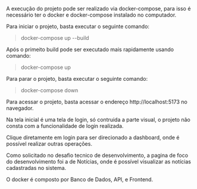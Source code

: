 A execução do projeto pode ser realizado via docker-compose, para isso é necessário ter o docker e docker-compose instalado no computador.

Para iniciar o projeto, basta executar o seguinte comando:
> docker-compose up --build

Após o primeito build pode ser executado mais rapidamente usando comando:

> docker-compose up

Para parar o projeto, basta executar o seguinte comando:
> docker-compose down

Para acessar o projeto, basta acessar o endereço http://localhost:5173 no navegador.

Na tela inicial é uma tela de login, só contruida a parte visual, o projeto não consta com a funcionalidade de login realizada.

Clique diretamente em login para ser direcionado a dashboard, onde é possível realizar outras operações.

Como solicitado no desafio tecnico de desenvolvimento, a pagina de foco do desenvolvimento foi a de Notícias, onde é possível visualizar as notícias cadastradas no sistema.

O docker é composto por Banco de Dados, API, e Frontend.
